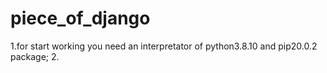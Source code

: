 # piece_of_django

1.for start working you need an interpretator of python3.8.10 and pip20.0.2 package;
2.

